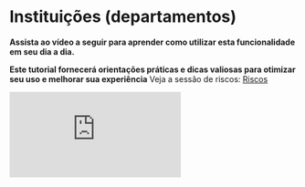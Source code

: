 # Instituições (departamentos)

**Assista ao vídeo a seguir para aprender como utilizar esta funcionalidade em seu dia a dia.** 

**Este tutorial fornecerá orientações práticas e dicas valiosas para otimizar seu uso e melhorar sua experiência**
Veja a sessão de riscos:
[Riscos](3.4.7_Riscos.md)

<div class="video-container">
  <iframe
    src="https://player.vimeo.com/video/1121621889"
    title="Tutoria Vimeo"
    frameborder="0"
    allow="autoplay; fullscreen; picture-in-picture"
    allowfullscreen>
  </iframe>
</div>
